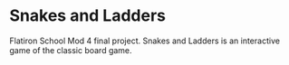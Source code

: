 # Snakes and Ladders

Flatiron School Mod 4 final project. Snakes and Ladders is an interactive game of the classic board game.
